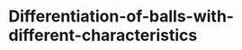 Differentiation-of-balls-with-different-characteristics
=======================================================
